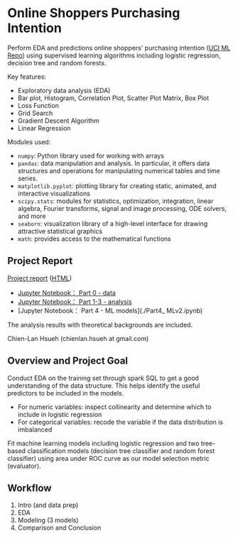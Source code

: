# Online Shoppers Purchasing Intention

Perform EDA and predictions online shoppers' purchasing intention ([UCI ML Repo](https://archive.ics.uci.edu/ml/datasets/Online+Shoppers+Purchasing+Intention+Dataset)) using supervised learning algorithms including logistic regression, decision tree and random forests.

Key features:

- Exploratory data analysis (EDA)
- Bar plot, Histogram, Correlation Plot, Scatter Plot Matrix, Box Plot
- Loss Function
- Grid Search
- Gradient Descent Algorithm
- Linear Regression

Modules used:

- `numpy`: Python library used for working with arrays
- `pandas`: data manipulation and analysis. In particular, it offers data structures and operations for manipulating numerical tables and time series.
- `matplotlib.pyplot`: plotting library for creating static, animated, and interactive visualizations
- `scipy.stats`: modules for statistics, optimization, integration, linear algebra, Fourier transforms, signal and image processing, ODE solvers, and more
- `seaborn`: visualization library of a high-level interface for drawing attractive statistical graphics
- `math`: provides access to the mathematical functions


## Project Report

[Project report](https://htmlpreview.github.io/?https://raw.githubusercontent.com/chsueh2/Grid_Search_GD/main/BikeSales_EDA_GridSearch_GD.html) ([HTML](./online_shoppers.html))

- [Jupyter Notebook： Part 0 - data](./Part0_data.ipynb)
- [Jupyter Notebook： Part 1-3 - analysis](./Part1-3_analysis.ipynb)
- [Jupyter Notebook： Part 4 - ML models](./Part4_ MLv2.ipynb)

The analysis results with theoretical backgrounds are included.

Chien-Lan Hsueh (chienlan.hsueh at gmail.com)

## Overview and Project Goal

Conduct EDA on the training set through spark SQL to get a good understanding of the data structure. This helps identify the useful predictors to be included in the models.

- For numeric variables: inspect collinearity and determine which to include in logistic regression
- For categorical variables: recode the variable if the data distribution is imbalanced

Fit machine learning models including logistic regression and two tree-based classification models (decision tree classifier and random forest classifier) using area under ROC curve as our model selection metric (evaluator).

## Workflow

1. Intro (and data prep)
2. EDA
3. Modeling (3 models)
4. Comparison and Conclusion
